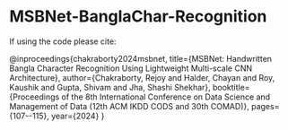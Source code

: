 # MSBNet-BanglaChar-Recognition

If using the code please cite:

@inproceedings{chakraborty2024msbnet,
  title={MSBNet: Handwritten Bangla Character Recognition Using Lightweight Multi-scale CNN Architecture},
  author={Chakraborty, Rejoy and Halder, Chayan and Roy, Kaushik and Gupta, Shivam and Jha, Shashi Shekhar},
  booktitle={Proceedings of the 8th International Conference on Data Science and Management of Data (12th ACM IKDD CODS and 30th COMAD)},
  pages={107--115},
  year={2024}
}
